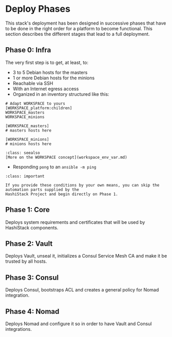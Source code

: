 # Deploy Phases

This stack's deployment has been designed in successive phases that have to be done in the right order for a platform
to become functional. This section describes the different stages that lead to a full deployment.

## Phase 0: Infra

The very first step is to get, at least, to:

* 3 to 5 Debian hosts for the masters
* 1 or more Debian hosts for the minions
* Reachable via SSH
* With an Internet egress access
* Organized in an inventory structured like this:

```
# Adapt WORKSPACE to yours
[WORKSPACE_platform:children]
WORKSPACE_masters
WORKSPACE_minions

[WORKSPACE_masters]
# masters hosts here

[WORKSPACE_minions]
# minions hosts here
```


```{admonition} See also
:class: seealso
[More on the WORKSPACE concept](workspace_env_var.md)
```


* Responding `pong` to an `ansible -m ping`

```{admonition} Important
:class: important

If you provide these conditions by your own means, you can skip the automation parts supplied by the 
HashiStack Project and begin directly on Phase 1.
```

## Phase 1: Core

Deploys system requirements and certificates that will be used by HashiStack components.

## Phase 2: Vault

Deploys Vault, unseal it, initializes a Consul Service Mesh CA and make it be trusted by all hosts.

## Phase 3: Consul

Deploys Consul, bootstraps ACL and creates a general policy for Nomad integration.

## Phase 4: Nomad

Deploys Nomad and configure it so in order to have Vault and Consul integrations.
